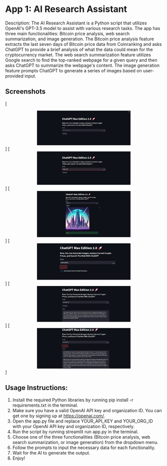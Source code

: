 # App 1: AI Research Assistant
Description: The AI Research Assistant is a Python script that utilizes OpenAI's GPT-3.5 model to assist with various research tasks. The app has three main functionalities: Bitcoin price analysis, web search summarization, and image generation. The Bitcoin price analysis feature extracts the last seven days of Bitcoin price data from Coinranking and asks ChatGPT to provide a brief analysis of what the data could mean for the cryptocurrency market. The web search summarization feature utilizes Google search to find the top-ranked webpage for a given query and then asks ChatGPT to summarize the webpage's content. The image generation feature prompts ChatGPT to generate a series of images based on user-provided input.

## Screenshots
[<center><img src="2_ai_research_assistant/screenshots/1.png" width="300px"></center>]
[<center><img src="2_ai_research_assistant/screenshots/2.png" width="300px"></center>]
[<center><img src="2_ai_research_assistant/screenshots/3.png" width="300px"></center>]
[<center><img src="2_ai_research_assistant/screenshots/4.png" width="300px"></center>]
[<center><img src="2_ai_research_assistant/screenshots/5.png" width="300px"></center>]
[<center><img src="2_ai_research_assistant/screenshots/6.png" width="300px"></center>]

## Usage Instructions:
1.	Install the required Python libraries by running pip install -r requirements.txt in the terminal.
2.	Make sure you have a valid OpenAI API key and organization ID. You can get one by signing up at https://openai.com/.
3.	Open the app.py file and replace YOUR_API_KEY and YOUR_ORG_ID with your OpenAI API key and organization ID, respectively.
4.	Run the script by running streamlit run app.py in the terminal.
5.	Choose one of the three functionalities (Bitcoin price analysis, web search summarization, or image generation) from the dropdown menu.
6.	Follow the prompts to input the necessary data for each functionality.
7.	Wait for the AI to generate the output.
8.	Enjoy!